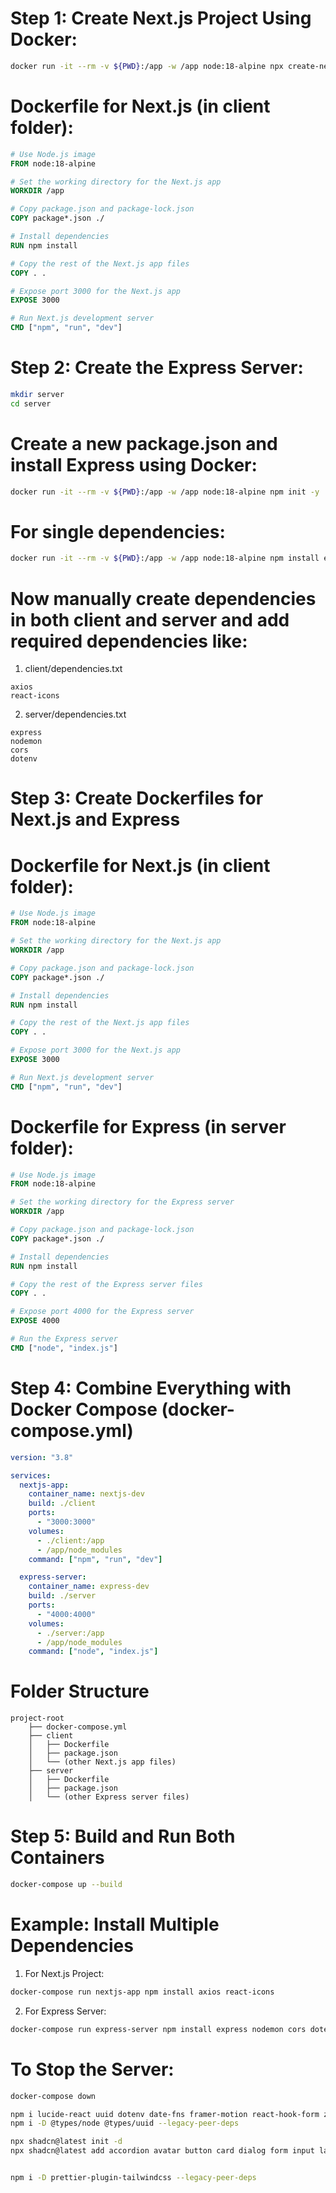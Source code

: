 # Step 1: Create Next.js Project Using Docker:
```bash
docker run -it --rm -v ${PWD}:/app -w /app node:18-alpine npx create-next-app@latest client
```

# Dockerfile for Next.js (in client folder):
```dockerfile
# Use Node.js image
FROM node:18-alpine

# Set the working directory for the Next.js app
WORKDIR /app

# Copy package.json and package-lock.json
COPY package*.json ./

# Install dependencies
RUN npm install

# Copy the rest of the Next.js app files
COPY . .

# Expose port 3000 for the Next.js app
EXPOSE 3000

# Run Next.js development server
CMD ["npm", "run", "dev"]

```

# Step 2: Create the Express Server:
```bash
mkdir server
cd server
```

# Create a new package.json and install Express using Docker:
```bash
docker run -it --rm -v ${PWD}:/app -w /app node:18-alpine npm init -y
```

# For single dependencies:
```bash
docker run -it --rm -v ${PWD}:/app -w /app node:18-alpine npm install express
```

# Now manually create dependencies in both client and server and add required dependencies like:
1. client/dependencies.txt
```plaintext
axios
react-icons
```
2. server/dependencies.txt
```plaintext
express
nodemon
cors
dotenv
```


# Step 3: Create Dockerfiles for Next.js and Express
# Dockerfile for Next.js (in client folder):
```dockerfile
# Use Node.js image
FROM node:18-alpine

# Set the working directory for the Next.js app
WORKDIR /app

# Copy package.json and package-lock.json
COPY package*.json ./

# Install dependencies
RUN npm install

# Copy the rest of the Next.js app files
COPY . .

# Expose port 3000 for the Next.js app
EXPOSE 3000

# Run Next.js development server
CMD ["npm", "run", "dev"]

```

# Dockerfile for Express (in server folder):
```dockerfile
# Use Node.js image
FROM node:18-alpine

# Set the working directory for the Express server
WORKDIR /app

# Copy package.json and package-lock.json
COPY package*.json ./

# Install dependencies
RUN npm install

# Copy the rest of the Express server files
COPY . .

# Expose port 4000 for the Express server
EXPOSE 4000

# Run the Express server
CMD ["node", "index.js"]

```

# Step 4: Combine Everything with Docker Compose (docker-compose.yml)

```yaml
version: "3.8"

services:
  nextjs-app:
    container_name: nextjs-dev
    build: ./client
    ports:
      - "3000:3000"
    volumes:
      - ./client:/app
      - /app/node_modules
    command: ["npm", "run", "dev"]

  express-server:
    container_name: express-dev
    build: ./server
    ports:
      - "4000:4000"
    volumes:
      - ./server:/app
      - /app/node_modules
    command: ["node", "index.js"]

```

# Folder Structure
```plaintext
project-root
    ├── docker-compose.yml
    ├── client
    │   ├── Dockerfile
    │   ├── package.json
    │   └── (other Next.js app files)
    ├── server
    │   ├── Dockerfile
    │   ├── package.json
    │   └── (other Express server files)
```


# Step 5: Build and Run Both Containers
```bash
docker-compose up --build
```



# Example: Install Multiple Dependencies
1. For Next.js Project:
```bash
docker-compose run nextjs-app npm install axios react-icons
```
2. For Express Server:
```bash
docker-compose run express-server npm install express nodemon cors dotenv
```




# To Stop the Server:
```bash
docker-compose down
```


```bash
npm i lucide-react uuid dotenv date-fns framer-motion react-hook-form zod @hookform/resolvers @hello-pangea/dnd --legacy-peer-deps
npm i -D @types/node @types/uuid --legacy-peer-deps

npx shadcn@latest init -d
npx shadcn@latest add accordion avatar button card dialog form input label navigation-menu popover progress select sidebar separator sheet skeleton switch table tabs textarea toggle tooltip


npm i -D prettier-plugin-tailwindcss --legacy-peer-deps
```